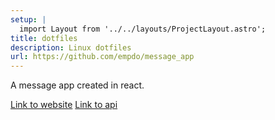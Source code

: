 ```yaml
---
setup: |
  import Layout from '../../layouts/ProjectLayout.astro';
title: dotfiles 
description: Linux dotfiles
url: https://github.com/empdo/message_app
---
```

A message app created in react.

[Link to website](https://message.essung.dev)
[Link to api](https://github.com/empdo/message_api)
